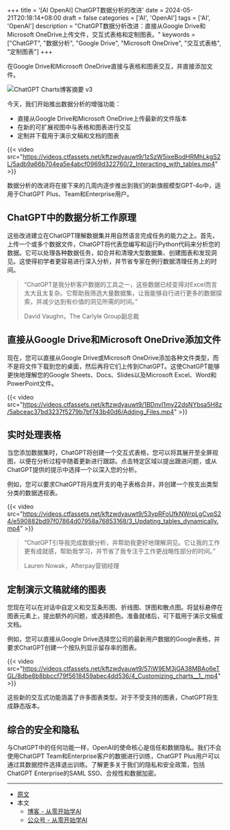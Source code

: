 +++
title = '[AI OpenAI] ChatGPT数据分析的改进'
date = 2024-05-21T20:18:14+08:00
draft = false
categories = ['AI', 'OpenAI']
tags = ['AI', 'OpenAI']
description = "ChatGPT数据分析改进：直接从Google Drive和Microsoft OneDrive上传文件，交互式表格和定制图表。"
keywords = ["ChatGPT", "数据分析", "Google Drive", "Microsoft OneDrive", "交互式表格", "定制图表"]
+++

在Google Drive和Microsoft OneDrive直接与表格和图表交互，并直接添加文件。

![ChatGPT Charts博客摘要 v3](https://images.ctfassets.net/kftzwdyauwt9/5MRilRU8OxsaGeplleKSiM/d308cdc8218484a4666cee7acc9d3863/ChatGPT_Charts_Blog_Summary_v3.gif?w=1920&q=90&fm=webp)

今天，我们开始推出数据分析的增强功能：

- 直接从Google Drive和Microsoft OneDrive上传最新的文件版本
- 在新的可扩展视图中与表格和图表进行交互
- 定制并下载用于演示文稿和文档的图表

{{< video src="https://videos.ctfassets.net/kftzwdyauwt9/1zSzW5ixeBodHRMhLkgS2L/5adb9a66b704ea5e4abcf0969d322760/2_Interacting_with_tables.mp4" >}}

数据分析的改进将在接下来的几周内逐步推出到我们的新旗舰模型GPT-4o中，适用于ChatGPT Plus、Team和Enterprise用户。

## ChatGPT中的数据分析工作原理

这些改进建立在ChatGPT理解数据集并用自然语言完成任务的能力之上。首先，上传一个或多个数据文件，ChatGPT将代表您编写和运行Python代码来分析您的数据。它可以处理各种数据任务，如合并和清理大型数据集、创建图表和发现洞见。这使得初学者更容易进行深入分析，并节省专家在例行数据清理任务上的时间。

>“ChatGPT是我分析客户数据的工具之一，这些数据已经变得对Excel而言太大且太复杂。它帮助我筛选大量数据集，让我能够自行进行更多的数据探索，并减少达到有价值的洞见所需的时间。”
>
>David Vaughn，The Carlyle Group副总裁

## 直接从Google Drive和Microsoft OneDrive添加文件

现在，您可以直接从Google Drive或Microsoft OneDrive添加各种文件类型，而不是将文件下载到您的桌面，然后再将它们上传到ChatGPT。这使ChatGPT能够更快地理解您的Google Sheets、Docs、Slides以及Microsoft Excel、Word和PowerPoint文件。

{{< video src="https://videos.ctfassets.net/kftzwdyauwt9/1BDnvI1my22dsNYbsa5H8z/5abceac37bd3237f5279b7bf743b40d6/Adding_Files.mp4" >}}

## 实时处理表格

当您添加数据集时，ChatGPT将创建一个交互式表格，您可以将其展开至全屏视图，以便在分析过程中随着更新进行跟踪。点击特定区域以提出跟进问题，或从ChatGPT提供的提示中选择一个以深入您的分析。

例如，您可以要求ChatGPT将月度开支的电子表格合并，并创建一个按支出类型分类的数据透视表。

{{< video src="https://videos.ctfassets.net/kftzwdyauwt9/53vpRFoUfkNWrpLgCvpS24/e590882bd97f07864d07958a76853168/3_Updating_tables_dynamically.mp4" >}}

>“ChatGPT引导我完成数据分析，并帮助我更好地理解洞见。它让我的工作更有成就感，帮助我学习，并节省了我专注于工作更战略性部分的时间。”
>
>Lauren Nowak，Afterpay营销经理

## 定制演示文稿就绪的图表

您现在可以在对话中自定义和交互条形图、折线图、饼图和散点图。将鼠标悬停在图表元素上，提出额外的问题，或选择颜色。准备就绪后，可下载用于演示文稿或文档。

例如，您可以直接从Google Drive选择您公司的最新用户数据的Google表格，并要求ChatGPT创建一个按队列显示留存率的图表。

{{< video src="https://videos.ctfassets.net/kftzwdyauwt9/57iW9EM3jGA38MBAo6eTGL/8dbe8b8bbccf79f5618459abec4dd536/4_Customizing_charts__1_.mp4" >}}

这些新的交互式功能涵盖了许多图表类型。对于不受支持的图表，ChatGPT将生成静态版本。

## 综合的安全和隐私

与ChatGPT中的任何功能一样，OpenAI的使命核心是信任和数据隐私。我们不会使用ChatGPT Team和Enterprise客户的数据进行训练，ChatGPT Plus用户可以通过其数据控件选择退出训练。了解更多关于我们的隐私和安全政策，包括ChatGPT Enterprise的SAML SSO、合规性和数据加密。

---

- [原文](https://openai.com/index/improvements-to-data-analysis-in-chatgpt/)
- 本文
    - [博客 - 从零开始学AI](https://blog.aihub2022.top/post/ai-openai-improvements-to-data-analysis-in-chatgpt/)
    - [公众号 - 从零开始学AI](https://mp.weixin.qq.com/s?__biz=MzA3MDIyNTgzNA==&mid=2649977202&idx=1&sn=d729e1222d54d2c9da646037e951c08a&chksm=86c7cbb7b1b042a170e1bac07870bf32ca9b3fe9eafe79a2935e4be0a3c2ca31a7ef0ffadddc#rd)
    <!-- - [CSDN - 从零开始学AI](...) -->
    <!-- - [掘金 - 从零开始学AI](...) -->
    <!-- - [知乎 - 从零开始学AI](...) -->
    <!-- - [阿里云 - 从零开始学AI](...) -->
    <!-- - [腾讯云 - 从零开始学AI](...) -->
